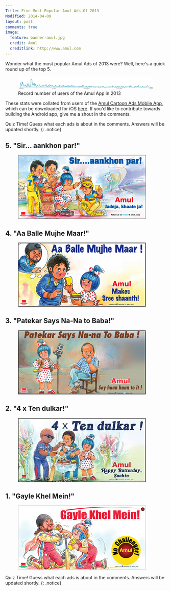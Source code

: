 ```yaml
---
Title: Five Most Popular Amul Ads Of 2013
Modified: 2014-04-09
layout: post
comments: true
image:
  feature: banner-amul.jpg
  credit: Amul
  creditlink: http://www.amul.com
---
```


Wonder what the most popular Amul Ads of 2013 were?  Well, here's a quick round up of the top 5.

<figure>
  <img src="/images/amul_stats.jpg">
  <figcaption>Record number of users of the Amul App in 2013</figcaption>
</figure>

These stats were collated from users of the [Amul Cartoon Ads Mobile App](http://arg0s.in/amulios/), which can be downloaded for iOS [here](http://itunes.apple.com/in/app/amul-cartoon-ads/id363119867). If you'd like to contribute towards building the Android app, give me a shout in the comments.

Quiz Time! Guess what each ads is about in the comments. Answers will be updated shortly.
{: .notice}

## 5. "Sir... aankhon par!"
<figure>
  <img src="/images/amul5.jpg">
</figure>

## 4. "Aa Balle Mujhe Maar!"
<figure>
  <img src="/images/amul4.jpg">
</figure>

## 3. "Patekar Says Na-Na to Baba!"
<figure>
  <img src="/images/amul3.jpg">
</figure>

## 2. "4 x Ten dulkar!"
<figure>
  <img src="/images/amul2.jpg">
</figure>

## 1. "Gayle Khel Mein!"
<figure>
  <img src="/images/amul1.jpg">
</figure>

Quiz Time! Guess what each ads is about in the comments. Answers will be updated shortly.
{: .notice}
